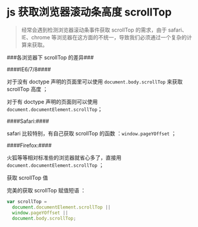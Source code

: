 # js 获取浏览器滚动条高度 scrollTop

> 经常会遇到检测浏览器滚动条事件获取 scrollTop 的需求，由于 safari、IE、chrome 等浏览器在这方面的不统一，导致我们必须通过一个复杂的计算来获取。

###各浏览器下 scrollTop 的差异###

####IE6/7/8####

对于没有 doctype 声明的页面里可以使用 `document.body.scrollTop` 来获取 scrollTop 高度 ；

对于有 doctype 声明的页面则可以使用 `document.documentElement.scrollTop`；

####Safari:####

safari 比较特别，有自己获取 scrollTop 的函数 ：`window.pageYOffset` ；

####Firefox:####

火狐等等相对标准些的浏览器就省心多了，直接用 `document.documentElement.scrollTop` ；

获取 scrollTop 值

完美的获取 scrollTop 赋值短语 ：

```js
var scrollTop =
  document.documentElement.scrollTop ||
  window.pageYOffset ||
  document.body.scrollTop;
```
